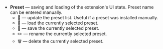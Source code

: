 * **Preset** — saving and loading of the extension's UI state. Preset name can be entered manually.
    * 🔄 — update the preset list. Useful if a preset was installed manually.
    * 📂 — load the currently selected preset.
    * 💾 — save the currently selected preset.
    * ✏️ — rename the currently selected preset.
    * 🗑️ — delete the currently selected preset.
